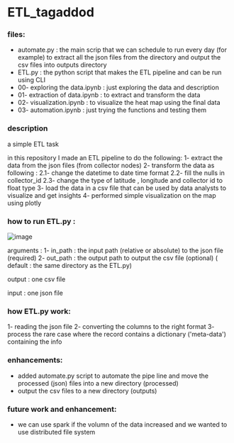 # ETL_tagaddod
### files:
- automate.py : the main scrip that we can schedule to run every day (for example) to extract all the json files from the directory and output the csv files into outputs directory
- ETL.py : the python script that makes the ETL pipeline and can be run using CLI
- 00- exploring the data.ipynb : just exploring the data and description
- 01- extraction of data.ipynb : to extract and transform the data
- 02- visualization.ipynb : to visualize the heat map using the final data
- 03- automation.ipynb : just trying the functions and testing them


### description
a simple ETL task

in this repository I made an ETL pipeline to do the following:
1- extract the data from the json files (from collector nodes) 
2- transform the data as following :
  2.1- change the datetime to date time format
  2.2- fill the nulls in collector_id
  2.3- change the type of latitude , longitude and collector id to float type
3- load the data in a csv file that can be used by data analysts to visualize and get insights
4- performed simple visualization on the map using plotly 


### how to run ETL.py :
![image](https://user-images.githubusercontent.com/47314651/183311032-7ba8312f-22ae-4e11-9191-a7e4d91141c4.png)

arguments : 
1- in_path : the input path (relative or absolute) to the json file  (required)
2- out_path : the output path to output the csv file (optional) ( default : the same directory as the ETL.py)

output :
one csv file

input : 
one json file

### how ETL.py work:
1- reading the json file
2- converting the columns to the right format
3- process the rare case where the record contains a dictionary ('meta-data') containing the info


### enhancements:
- added automate.py script to automate the pipe line and move the processed (json) files into a new directory (processed)
- output the csv files to a new directory (outputs)

### future work and enhancement:
- we can use spark if the volumn of the data increased and we wanted to use distributed file system
